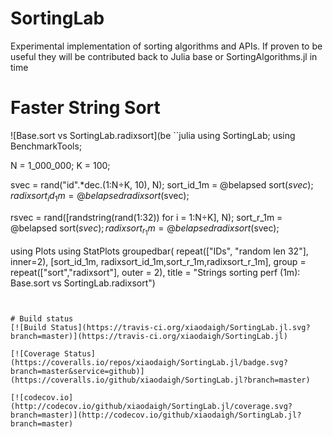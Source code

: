 # SortingLab
Experimental implementation of sorting algorithms and APIs. If proven to be useful they will be contributed back to Julia base or SortingAlgorithms.jl in time

# Faster String Sort
![Base.sort vs SortingLab.radixsort](be
``julia
using SortingLab;
using BenchmarkTools;

N = 1_000_000;
K = 100;

svec = rand("id".*dec.(1:N÷K, 10), N);
sort_id_1m = @belapsed sort($svec);
radixsort_id_1m = @belapsed radixsort($svec);

rsvec = rand([randstring(rand(1:32)) for i = 1:N÷K], N);
sort_r_1m = @belapsed sort($svec);
radixsort_r_1m = @belapsed radixsort($svec);

using Plots
using StatPlots
groupedbar(
    repeat(["IDs", "random len 32"], inner=2), 
    [sort_id_1m, radixsort_id_1m,sort_r_1m,radixsort_r_1m], 
    group = repeat(["sort","radixsort"], outer = 2),
    title = "Strings sorting perf (1m): Base.sort vs SortingLab.radixsort")
```


# Build status
[![Build Status](https://travis-ci.org/xiaodaigh/SortingLab.jl.svg?branch=master)](https://travis-ci.org/xiaodaigh/SortingLab.jl)

[![Coverage Status](https://coveralls.io/repos/xiaodaigh/SortingLab.jl/badge.svg?branch=master&service=github)](https://coveralls.io/github/xiaodaigh/SortingLab.jl?branch=master)

[![codecov.io](http://codecov.io/github/xiaodaigh/SortingLab.jl/coverage.svg?branch=master)](http://codecov.io/github/xiaodaigh/SortingLab.jl?branch=master)
